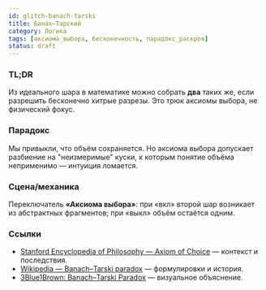 ```yaml
---
id: glitch-banach-tarski
title: Банах–Тарский
category: Логика
tags: [аксиома_выбора, бесконечность, парадокс_раскроя]
status: draft
---
```


### TL;DR
Из идеального шара в математике можно собрать **два** таких же, если разрешить бесконечно хитрые разрезы. Это трюк аксиомы выбора, не физический фокус.

### Парадокс
Мы привыкли, что объём сохраняется. Но аксиома выбора допускает разбиение на "неизмеримые" куски, к которым понятие объёма неприменимо — интуиция ломается.

### Сцена/механика
Переключатель **«Аксиома выбора»**: при «вкл» второй шар возникает из абстрактных фрагментов; при «выкл» объём остаётся одним.

### Ссылки
- [Stanford Encyclopedia of Philosophy — Axiom of Choice](https://plato.stanford.edu/entries/axiom-choice/) — контекст и последствия.
- [Wikipedia — Banach–Tarski paradox](https://en.wikipedia.org/wiki/Banach%E2%80%93Tarski_paradox) — формулировки и история.
- [3Blue1Brown: Banach–Tarski Paradox](https://www.youtube.com/watch?v=s86-Z-CbaHA) — визуальное объяснение.
